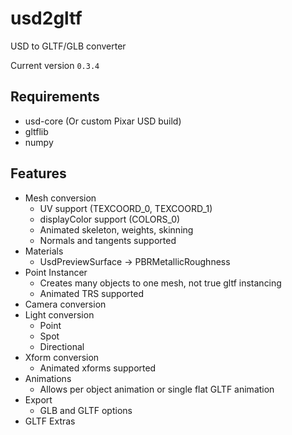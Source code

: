 # usd2gltf

USD to GLTF/GLB converter

Current version `0.3.4`

## Requirements

- usd-core (Or custom Pixar USD build)
- gltflib
- numpy

## Features

- Mesh conversion
  - UV support (TEXCOORD_0, TEXCOORD_1)
  - displayColor support (COLORS_0)
  - Animated skeleton, weights, skinning
  - Normals and tangents supported
- Materials
  - UsdPreviewSurface -> PBRMetallicRoughness
- Point Instancer
  - Creates many objects to one mesh, not true gltf instancing
  - Animated TRS supported
- Camera conversion
- Light conversion
  - Point
  - Spot
  - Directional
- Xform conversion
  - Animated xforms supported
- Animations
  - Allows per object animation or single flat GLTF animation
- Export
  - GLB and GLTF options
- GLTF Extras
